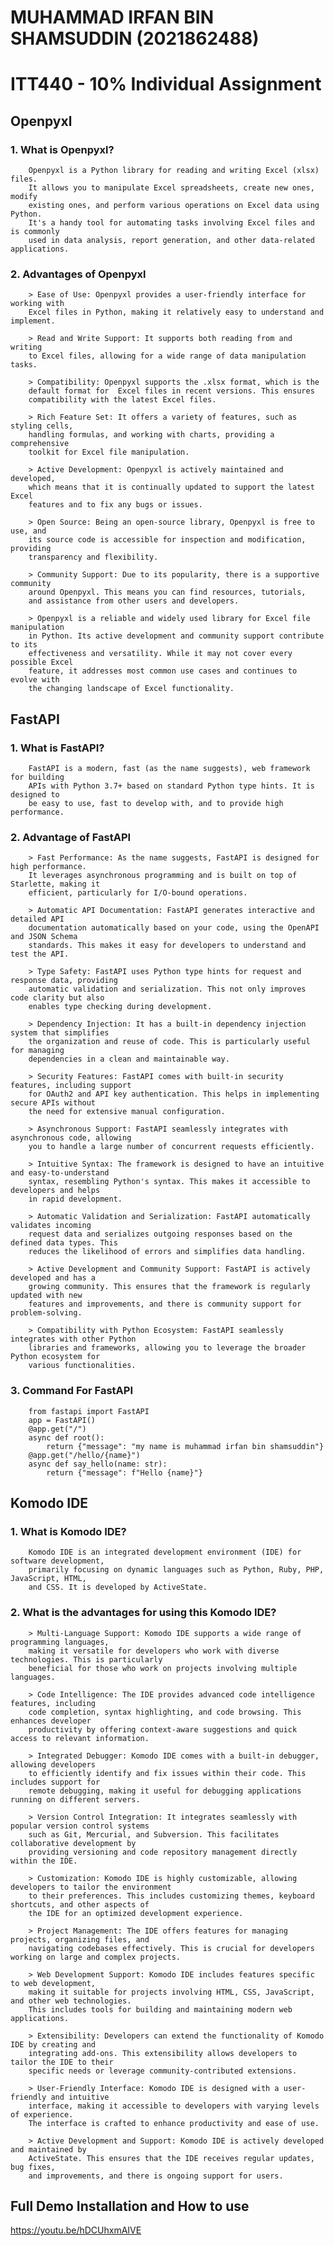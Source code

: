 # MUHAMMAD IRFAN BIN SHAMSUDDIN (2021862488)
 
# ITT440 - 10% Individual Assignment


## Openpyxl
### 1. What is Openpyxl?
		Openpyxl is a Python library for reading and writing Excel (xlsx) files. 
		It allows you to manipulate Excel spreadsheets, create new ones, modify 
		existing ones, and perform various operations on Excel data using Python. 
		It's a handy tool for automating tasks involving Excel files and is commonly 
		used in data analysis, report generation, and other data-related applications.

### 2. Advantages of Openpyxl
		> Ease of Use: Openpyxl provides a user-friendly interface for working with 
		Excel files in Python, making it relatively easy to understand and implement.

		> Read and Write Support: It supports both reading from and writing 
		to Excel files, allowing for a wide range of data manipulation tasks.

		> Compatibility: Openpyxl supports the .xlsx format, which is the 
		default format for	Excel files in recent versions. This ensures
		compatibility with the latest Excel files.

		> Rich Feature Set: It offers a variety of features, such as styling cells, 
		handling formulas, and working with charts, providing a comprehensive 
		toolkit for Excel file manipulation.

		> Active Development: Openpyxl is actively maintained and developed, 
		which means that it is continually updated to support the latest Excel 
		features and to fix any bugs or issues.

		> Open Source: Being an open-source library, Openpyxl is free to use, and 
		its source code is accessible for inspection and modification, providing 
		transparency and flexibility.

		> Community Support: Due to its popularity, there is a supportive community 
		around Openpyxl. This means you can find resources, tutorials,
		and assistance from other users and developers.

		> Openpyxl is a reliable and widely used library for Excel file manipulation 
		in Python. Its active development and community support contribute to its 
		effectiveness and versatility. While it may not cover every possible Excel 
		feature, it addresses most common use cases and continues to evolve with 
		the changing landscape of Excel functionality.
		
## FastAPI
### 1. What is FastAPI?
		FastAPI is a modern, fast (as the name suggests), web framework for building 
		APIs with Python 3.7+ based on standard Python type hints. It is designed to 
		be easy to use, fast to develop with, and to provide high performance.

### 2. Advantage of FastAPI

		> Fast Performance: As the name suggests, FastAPI is designed for high performance.
		It leverages asynchronous programming and is built on top of Starlette, making it 
		efficient, particularly for I/O-bound operations.

		> Automatic API Documentation: FastAPI generates interactive and detailed API 
		documentation automatically based on your code, using the OpenAPI and JSON Schema
		standards. This makes it easy for developers to understand and test the API.

		> Type Safety: FastAPI uses Python type hints for request and response data, providing
		automatic validation and serialization. This not only improves code clarity but also 
		enables type checking during development.

		> Dependency Injection: It has a built-in dependency injection system that simplifies 
		the organization and reuse of code. This is particularly useful for managing 
		dependencies in a clean and maintainable way.

		> Security Features: FastAPI comes with built-in security features, including support
		for OAuth2 and API key authentication. This helps in implementing secure APIs without 
		the need for extensive manual configuration.

		> Asynchronous Support: FastAPI seamlessly integrates with asynchronous code, allowing
		you to handle a large number of concurrent requests efficiently.

		> Intuitive Syntax: The framework is designed to have an intuitive and easy-to-understand 
		syntax, resembling Python's syntax. This makes it accessible to developers and helps 
		in rapid development.

		> Automatic Validation and Serialization: FastAPI automatically validates incoming
		request data and serializes outgoing responses based on the defined data types. This
		reduces the likelihood of errors and simplifies data handling.

		> Active Development and Community Support: FastAPI is actively developed and has a
		growing community. This ensures that the framework is regularly updated with new 
		features and improvements, and there is community support for problem-solving.

		> Compatibility with Python Ecosystem: FastAPI seamlessly integrates with other Python
		libraries and frameworks, allowing you to leverage the broader Python ecosystem for 
		various functionalities.

### 3. Command For FastAPI
		from fastapi import FastAPI
		app = FastAPI()
		@app.get("/")
		async def root():
		    return {"message": "my name is muhammad irfan bin shamsuddin"}
		@app.get("/hello/{name}")
		async def say_hello(name: str):
		    return {"message": f"Hello {name}"}

## Komodo IDE
### 1. What is Komodo IDE?
		Komodo IDE is an integrated development environment (IDE) for software development, 
  		primarily focusing on dynamic languages such as Python, Ruby, PHP, JavaScript, HTML, 
    	and CSS. It is developed by ActiveState.

### 2. What is the advantages for using this Komodo IDE?
		> Multi-Language Support: Komodo IDE supports a wide range of programming languages,
 		making it versatile for developers who work with diverse technologies. This is particularly 
  		beneficial for those who work on projects involving multiple languages.

		> Code Intelligence: The IDE provides advanced code intelligence features, including 
  		code completion, syntax highlighting, and code browsing. This enhances developer
    	productivity by offering context-aware suggestions and quick access to relevant information.

		> Integrated Debugger: Komodo IDE comes with a built-in debugger, allowing developers 
  		to efficiently identify and fix issues within their code. This includes support for 
    	remote debugging, making it useful for debugging applications running on different servers.

		> Version Control Integration: It integrates seamlessly with popular version control systems 
  		such as Git, Mercurial, and Subversion. This facilitates collaborative development by 
		providing versioning and code repository management directly within the IDE.

		> Customization: Komodo IDE is highly customizable, allowing developers to tailor the environment
  		to their preferences. This includes customizing themes, keyboard shortcuts, and other aspects of
  		the IDE for an optimized development experience.

		> Project Management: The IDE offers features for managing projects, organizing files, and
  		navigating codebases effectively. This is crucial for developers working on large and complex projects.

		> Web Development Support: Komodo IDE includes features specific to web development, 
  		making it suitable for projects involving HTML, CSS, JavaScript, and other web technologies. 
    	This includes tools for building and maintaining modern web applications.

		> Extensibility: Developers can extend the functionality of Komodo IDE by creating and
  		integrating add-ons. This extensibility allows developers to tailor the IDE to their
    	specific needs or leverage community-contributed extensions.

		> User-Friendly Interface: Komodo IDE is designed with a user-friendly and intuitive
  		interface, making it accessible to developers with varying levels of experience. 
    	The interface is crafted to enhance productivity and ease of use.

		> Active Development and Support: Komodo IDE is actively developed and maintained by 
  		ActiveState. This ensures that the IDE receives regular updates, bug fixes,
    	and improvements, and there is ongoing support for users.

## Full Demo Installation and How to use
https://youtu.be/hDCUhxmAIVE

